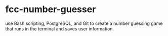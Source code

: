 # fcc-number-guesser

use Bash scripting, PostgreSQL, and Git to create a number guessing game that runs in the terminal and saves user information.
